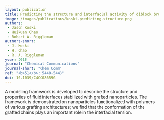 ```yaml
---
layout: publication
title: Predicting the structure and interfacial activity of diblock brush, mixed brush, and Janus-grafted nanoparticles
image: /images/publications/koski-predicting-structure.png
authors:
 - Jason Koski
 - Huikuan Chao
 - Robert A. Riggleman
authors-short:
 - J. Koski
 - H. Chao
 - R. A. Riggleman
year: 2015
journal: "Chemical Communications"
journal-short: "Chem Comm"
ref: "<b>51</b>: 5440-5443"
doi: 10.1039/C4CC08659G
---
```


A modeling framework is developed to describe the structure and properties of fluid interfaces stabilized with grafted nanoparticles. The framework is demonstrated on nanoparticles functionalized with polymers of various grafting architectures; we find that the conformation of the grafted chains plays an important role in the interfacial tension.
